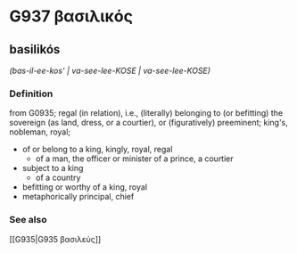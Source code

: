 # G937 βασιλικός

## basilikós

_(bas-il-ee-kos' | va-see-lee-KOSE | va-see-lee-KOSE)_

### Definition

from G0935; regal (in relation), i.e., (literally) belonging to (or befitting) the sovereign (as land, dress, or a courtier), or (figuratively) preeminent; king's, nobleman, royal; 

- of or belong to a king, kingly, royal, regal
  - of a man, the officer or minister of a prince, a courtier
- subject to a king
  - of a country
- befitting or worthy of a king, royal
- metaphorically principal, chief

### See also

[[G935|G935 βασιλεύς]]
